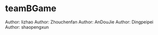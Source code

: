 # teamBGame
Author:  lizhao
Author:	 Zhouchenfan
Author:  AnDouJie
Author: Dingpeipei
Author: shaopengxun
